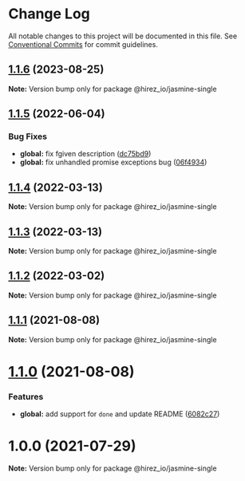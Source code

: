 # Change Log

All notable changes to this project will be documented in this file.
See [Conventional Commits](https://conventionalcommits.org) for commit guidelines.

## [1.1.6](https://github.com/hirezio/single/compare/@hirez_io/jasmine-single@1.1.5...@hirez_io/jasmine-single@1.1.6) (2023-08-25)

**Note:** Version bump only for package @hirez_io/jasmine-single





## [1.1.5](https://github.com/hirezio/single/compare/@hirez_io/jasmine-single@1.1.4...@hirez_io/jasmine-single@1.1.5) (2022-06-04)


### Bug Fixes

* **global:** fix fgiven description ([dc75bd9](https://github.com/hirezio/single/commit/dc75bd9ff24b6f4f5b50ed734e1ffed99b9c46ae))
* **global:** fix unhandled promise exceptions bug ([06f4934](https://github.com/hirezio/single/commit/06f4934c607aeec06520874a2563e2bd002a1337))





## [1.1.4](https://github.com/hirezio/single/compare/@hirez_io/jasmine-single@1.1.3...@hirez_io/jasmine-single@1.1.4) (2022-03-13)

**Note:** Version bump only for package @hirez_io/jasmine-single





## [1.1.3](https://github.com/hirezio/single/compare/@hirez_io/jasmine-single@1.1.2...@hirez_io/jasmine-single@1.1.3) (2022-03-13)

**Note:** Version bump only for package @hirez_io/jasmine-single





## [1.1.2](https://github.com/hirezio/single/compare/@hirez_io/jasmine-single@1.1.1...@hirez_io/jasmine-single@1.1.2) (2022-03-02)

**Note:** Version bump only for package @hirez_io/jasmine-single





## [1.1.1](https://github.com/hirezio/single/compare/@hirez_io/jasmine-single@1.1.0...@hirez_io/jasmine-single@1.1.1) (2021-08-08)

**Note:** Version bump only for package @hirez_io/jasmine-single





# [1.1.0](https://github.com/hirezio/single/compare/@hirez_io/jasmine-single@1.0.0...@hirez_io/jasmine-single@1.1.0) (2021-08-08)


### Features

* **global:** add support for `done` and update README ([6082c27](https://github.com/hirezio/single/commit/6082c2710153ea0a5288a25457a7a78828a7b48d))





# 1.0.0 (2021-07-29)

**Note:** Version bump only for package @hirez_io/jasmine-single
